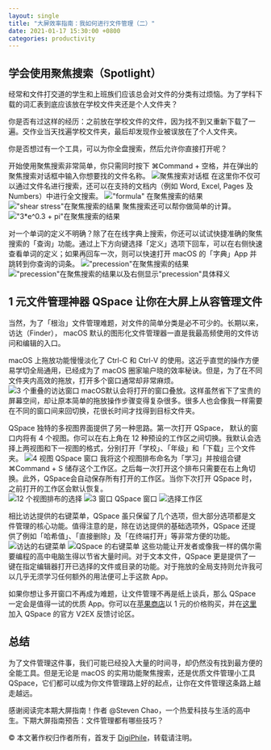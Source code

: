 ```yaml
---
layout: single
title: "大屏效率指南：我如何进行文件管理（二）"
date: 2021-01-17 15:30:00 +0800
categories: productivity
---
```

## 学会使用聚焦搜索（Spotlight）

经常和文件打交道的学生和上班族们应该总会对文件的分类有过烦恼。为了学科下载的词汇表到底应该放在学校文件夹还是个人文件夹？

你是否有过这样的经历：之前放在学校文件的文件，因为找不到又重新下载了一遍。交作业当天找遍学校文件夹，最后却发现作业被误放在了个人文件夹。

你是否想过有一个工具，可以为你全盘搜索，然后允许你直接打开呢？

开始使用聚焦搜索非常简单，你只需同时按下 ⌘Command + 空格，并在弹出的聚焦搜索对话框中输入你想要找的文件名称。
![聚焦搜索对话框](/2021-01-17-大屏效率指南：我如何进行文件管理（二）/Screen_Shot_2021-01-16_at_17.57.11.png)
在这里你不仅可以通过文件名进行搜索，还可以在支持的文档内（例如 Word, Excel, Pages 及 Numbers）中进行全文搜索。
!["formula" 在聚焦搜索的结果](/2021-01-17-大屏效率指南：我如何进行文件管理（二）/Screen_Shot_2021-01-16_at_17.55.16.png)
!["shear stress"在聚焦搜索的结果](/2021-01-17-大屏效率指南：我如何进行文件管理（二）/Screen_Shot_2021-01-16_at_18.01.28.png)
聚焦搜索还可以帮你做简单的计算。
!["3*e^0.3 + pi"在聚焦搜索的结果](/2021-01-17-大屏效率指南：我如何进行文件管理（二）/Screen_Shot_2021-01-16_at_18.03.52.png)

对一个单词的定义不明确？除了在在线字典上搜索，你还可以试试快捷准确的聚焦搜索的「查询」功能。通过上下方向键选择「定义」选项下回车，可以在右侧快速查看单词的定义；如果再回车一次，则可以快速打开 macOS 的「字典」App 并跳转到你查询的词条。
!["precession"在聚焦搜索的结果](/2021-01-17-大屏效率指南：我如何进行文件管理（二）/Screen_Shot_2021-01-16_at_18.05.59.png)
!["precession"在聚焦搜索的结果以及右侧显示"precession"具体释义](/2021-01-17-大屏效率指南：我如何进行文件管理（二）/Screen_Shot_2021-01-16_at_18.08.34.png)
## 1 元文件管理神器 QSpace 让你在大屏上从容管理文件

当然，为了「根治」文件管理难题，对文件的简单分类是必不可少的。长期以来，访达（Finder）， macOS 默认的图形化文件管理器一直是我最高频使用的文件访问和编辑的入口。  

macOS 上拖放功能慢慢淡化了 Ctrl-C 和 Ctrl-V 的使用。这近乎直觉的操作方便易学切全局通用，已经成为了 macOS 圈家喻户晓的效率秘诀。但是，为了在不同文件夹内高效的拖放，打开多个窗口通常却非常麻烦。  
![3 个重叠的访达窗口](/2021-01-17-大屏效率指南：我如何进行文件管理（二）/Screen_Shot_2021-01-17_at_14.13.02.png)
macOS默认会将打开的窗口叠放。这样虽然省下了宝贵的屏幕空间，却让原本简单的拖放操作步骤变得复杂很多。很多人也会像我一样需要在不同的窗口间来回切换，花很长时间才找得到目标文件夹。

QSpace 独特的多视图界面提供了另一种思路。第一次打开 QSpace， 默认的窗口内将有 4 个视图。你可以在右上角在 12 种预设的工作区之间切换。我默认会选择上两视图和下一视图的格式，分别打开「学校」、「年级」和「下载」三个文件夹。
![4 视图 QSpace 窗口](/2021-01-17-大屏效率指南：我如何进行文件管理（二）/Screen_Shot_2021-01-17_at_17.42.40.png)
我将这个视图排布命名为「学习」并按组合键 ⌘Command + S 储存这个工作区。之后每一次打开这个排布只需要在右上角切换。此外，QSpace会自动保存所有打开的工作区。当你下次打开 QSpace 时，之前打开的工作区会默认恢复。  
![12 个视图排布的选择](/2021-01-17-大屏效率指南：我如何进行文件管理（二）/Screen_Shot_2021-01-17_at_14.21.55.png)
![3 窗口 QSpace 窗口](/2021-01-17-大屏效率指南：我如何进行文件管理（二）/Screen_Shot_2021-01-17_at_14.32.33.png)
![选择工作区](/2021-01-17-大屏效率指南：我如何进行文件管理（二）/Screen_Shot_2021-01-17_at_14.55.52.png)  

相比访达提供的右键菜单，QSpace 虽只保留了几个选项，但大部分选项都是文件管理的核心功能。值得注意的是，除在访达提供的基础选项外，QSpace 还提供了例如「哈希值」、「直接删除」及「在终端打开」等非常方便的功能。  
![访达的右键菜单](/2021-01-17-大屏效率指南：我如何进行文件管理（二）/Screen_Shot_2021-01-17_at_15.02.14.png)
![QSpace 的右键菜单](/2021-01-17-大屏效率指南：我如何进行文件管理（二）/Screen_Shot_2021-01-17_at_15.01.58.png)
这些功能让开发者或像我一样的偶尔需要编程的高中电脑生得以节省大量时间。对于文本文件，QSpace 更是提供了一键在指定编辑器打开已选择的文件或目录的功能。对于拖放的全局支持则允许我可以几乎无须学习任何额外的用法便可上手这款 App。  

如果你想让多开窗口不再成为难题，让文件管理不再是纸上谈兵，那么 QSpace 一定会是值得一试的优质 App。你可以在[苹果商店](https://apps.apple.com/cn/app/id1469774098)以 1 元的价格购买，并在[这里](https://www.v2ex.com/t/582989)加入 QSpace 的官方 V2EX 反馈讨论区。

## 总结

为了文件管理这件事，我们可能已经投入大量的时间寻，却仍然没有找到最方便的全能工具。但是无论是 macOS 的实用功能聚焦搜索，还是优质文件管理小工具 QSpace，它们都可以成为你文件管理路上好的起点，让你在文件管理这条路上越走越远。

感谢阅读完本期大屏指南！作者 @Steven Chao，一个热爱科技与生活的高中生。下期大屏指南预告：文件管理都有哪些技巧？

© 本文著作权归作者所有，首发于 [DigiPhile](https://digiphile.org/)，转载请注明。